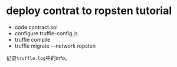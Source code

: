 # deploy contrat to ropsten tutorial

- code contract.sol
- configure truffle-config.js
- truffle compile
- truffle migrate --network ropsten

记录`truffle.log`中的info。
